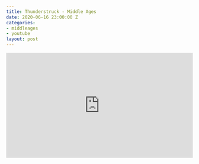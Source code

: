 ```yaml
---
title: Thunderstruck - Middle Ages
date: 2020-06-16 23:00:00 Z
categories:
- middleages
- youtube
layout: post
---
```


<style>.embed-container { position: relative; padding-bottom: 56.25%; height: 0; overflow: hidden; max-width: 100%; } .embed-container iframe, .embed-container object, .embed-container embed { position: absolute; top: 0; left: 0; width: 100%; height: 100%; }</style><div class='embed-container'><iframe src='https://www.youtube.com/embed/RZ4H0KJezNE' frameborder='0' allowfullscreen></iframe></div>
